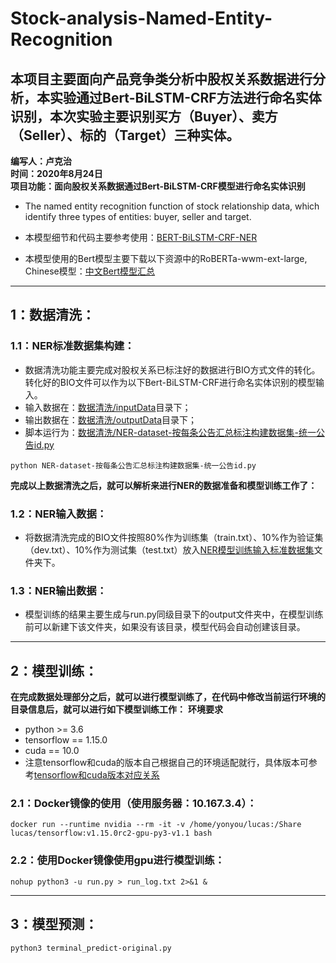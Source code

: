 # Stock-analysis-Named-Entity-Recognition
## 本项目主要面向产品竞争类分析中股权关系数据进行分析，本实验通过Bert-BiLSTM-CRF方法进行命名实体识别，本次实验主要识别买方（Buyer）、卖方（Seller）、标的（Target）三种实体。
**编写人：卢克治<br>时间：2020年8月24日<br>项目功能：面向股权关系数据通过Bert-BiLSTM-CRF模型进行命名实体识别<br>**
- The named entity recognition function of stock relationship data, which identify three types of entities: buyer, seller and target.<br>
+ 本模型细节和代码主要参考使用：[BERT-BiLSTM-CRF-NER](https://github.com/macanv/BERT-BiLSTM-CRF-NER)<br>
* 本模型使用的Bert模型主要下载以下资源中的RoBERTa-wwm-ext-large, Chinese模型：[中文Bert模型汇总](https://github.com/ymcui/Chinese-BERT-wwm)<br>

---
## 1：数据清洗：
### 1.1：NER标准数据集构建：
+ 数据清洗功能主要完成对股权关系已标注好的数据进行BIO方式文件的转化。转化好的BIO文件可以作为以下Bert-BiLSTM-CRF进行命名实体识别的模型输入。
+ 输入数据在：[数据清洗/inputData](https://github.com/lgxt/Stock-analysis-Named-Entity-Recognition/tree/master/%E6%95%B0%E6%8D%AE%E6%B8%85%E6%B4%97/inputData)目录下；
+ 输出数据在：[数据清洗/outputData](https://github.com/lgxt/Stock-analysis-Named-Entity-Recognition/tree/master/%E6%95%B0%E6%8D%AE%E6%B8%85%E6%B4%97/outputData)目录下；
+ 脚本运行为：[数据清洗/NER-dataset-按每条公告汇总标注构建数据集-统一公告id.py](https://github.com/lgxt/Stock-analysis-Named-Entity-Recognition/blob/master/%E6%95%B0%E6%8D%AE%E6%B8%85%E6%B4%97/NER-dataset-%E6%8C%89%E6%AF%8F%E6%9D%A1%E5%85%AC%E5%91%8A%E6%B1%87%E6%80%BB%E6%A0%87%E6%B3%A8%E6%9E%84%E5%BB%BA%E6%95%B0%E6%8D%AE%E9%9B%86-%E7%BB%9F%E4%B8%80%E5%85%AC%E5%91%8Aid.py)<br>
```
python NER-dataset-按每条公告汇总标注构建数据集-统一公告id.py
```
**完成以上数据清洗之后，就可以解析来进行NER的数据准备和模型训练工作了：**
### 1.2：NER输入数据：
+ 将数据清洗完成的BIO文件按照80%作为训练集（train.txt）、10%作为验证集（dev.txt）、10%作为测试集（test.txt）放入[NER模型训练输入标准数据集](https://github.com/lgxt/Stock-analysis-Named-Entity-Recognition/tree/master/NERdata)文件夹下。
### 1.3：NER输出数据：
+ 模型训练的结果主要生成与run.py同级目录下的output文件夹中，在模型训练前可以新建下该文件夹，如果没有该目录，模型代码会自动创建该目录。

_ _ _
## 2：模型训练：
**在完成数据处理部分之后，就可以进行模型训练了，在代码中修改当前运行环境的目录信息后，就可以进行如下模型训练工作：**
**环境要求**
+ python >= 3.6
+ tensorflow == 1.15.0
+ cuda == 10.0
+ 注意tensorflow和cuda的版本自己根据自己的环境适配就行，具体版本可参考[tensorflow和cuda版本对应关系](https://blog.csdn.net/qq_31747765/article/details/107958052)
### 2.1：Docker镜像的使用（使用服务器：10.167.3.4）：
```
docker run --runtime nvidia --rm -it -v /home/yonyou/lucas:/Share lucas/tensorflow:v1.15.0rc2-gpu-py3-v1.1 bash
```
### 2.2：使用Docker镜像使用gpu进行模型训练：
```
nohup python3 -u run.py > run_log.txt 2>&1 &
```
_ _ _
## 3：模型预测：
```
python3 terminal_predict-original.py
```

